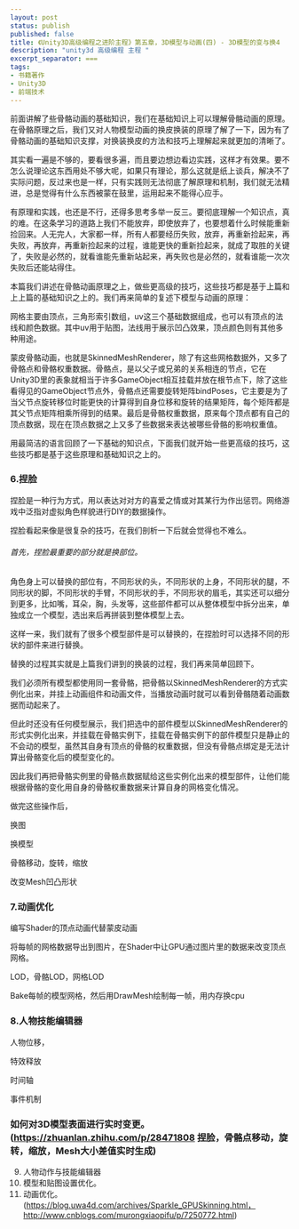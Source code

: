 ```yaml
---
layout: post
status: publish
published: false
title: 《Unity3D高级编程之进阶主程》第五章，3D模型与动画(四) - 3D模型的变与换4
description: "unity3d 高级编程 主程 "
excerpt_separator: ===
tags:
- 书籍著作
- Unity3D
- 前端技术
---
```


前面讲解了些骨骼动画的基础知识，我们在基础知识上可以理解骨骼动画的原理。在骨骼原理之后，我们又对人物模型动画的换皮换装的原理了解了一下，因为有了骨骼动画的基础知识支撑，对换装换皮的方法和技巧上理解起来就更加的清晰了。

其实看一遍是不够的，要看很多遍，而且要边想边看边实践，这样才有效果。要不怎么说理论这东西用处不够大呢，如果只有理论，那么这就是纸上谈兵，解决不了实际问题，反过来也是一样，只有实践则无法彻底了解原理和机制，我们就无法精进，总是觉得有什么东西被蒙在鼓里，运用起来不能得心应手。

有原理和实践，也还是不行，还得多思考多举一反三。要彻底理解一个知识点，真的难。在这条学习的道路上我们不能放弃，即使放弃了，也要想着什么时候能重新捡回来。人无完人，大家都一样，所有人都要经历失败，放弃，再重新捡起来，再失败，再放弃，再重新捡起来的过程，谁能更快的重新捡起来，就成了取胜的关键了，失败是必然的，就看谁能先重新站起来，再失败也是必然的，就看谁能一次次失败后还能站得住。

本篇我们讲述在骨骼动画原理之上，做些更高级的技巧，这些技巧都是基于上篇和上上篇的基础知识之上的。我们再来简单的复述下模型与动画的原理：

网格主要由顶点，三角形索引数组，uv这三个基础数据组成，也可以有顶点的法线和颜色数据。其中uv用于贴图，法线用于展示凹凸效果，顶点颜色则有其他多种用途。

蒙皮骨骼动画，也就是SkinnedMeshRenderer，除了有这些网格数据外，又多了骨骼点和骨骼权重数据。骨骼点，是以父子或兄弟的关系相连的节点，它在Unity3D里的表象就相当于许多GameObject相互挂载并放在根节点下，除了这些看得见的GameObject节点外，骨骼点还需要旋转矩阵bindPoses，它主要是为了当父节点旋转移位时能更快的计算得到自身位移和旋转的结果矩阵，每个矩阵都是其父节点矩阵相乘所得到的结果。最后是骨骼权重数据，原来每个顶点都有自己的顶点数据，现在在顶点数据之上又多了些数据来表达被哪些骨骼的影响权重值。

用最简洁的语言回顾了一下基础的知识点，下面我们就开始一些更高级的技巧，这些技巧都是基于这些原理和基础知识之上的。

### 6.捏脸

捏脸是一种行为方式，用以表达对对方的喜爱之情或对其某行为作出惩罚。网络游戏中泛指对虚拟角色样貌进行DIY的数据操作。

捏脸看起来像是很复杂的技巧，在我们剖析一下后就会觉得也不难么。

###### 首先，捏脸最重要的部分就是换部位。

角色身上可以替换的部位有，不同形状的头，不同形状的上身，不同形状的腿，不同形状的脚，不同形状的手臂，不同形状的手，不同形状的眉毛，其实还可以细分到更多，比如嘴，耳朵，胸，头发等，这些部件都可以从整体模型中拆分出来，单独成立一个模型，选出来后再拼装到整体模型上去。

这样一来，我们就有了很多个模型部件是可以替换的，在捏脸时可以选择不同的形状的部件来进行替换。

替换的过程其实就是上篇我们讲到的换装的过程，我们再来简单回顾下。

我们必须所有模型都使用同一套骨骼，把骨骼以SkinnedMeshRenderer的方式实例化出来，并挂上动画组件和动画文件，当播放动画时就可以看到骨骼随着动画数据而动起来了。

但此时还没有任何模型展示，我们把选中的部件模型以SkinnedMeshRenderer的形式实例化出来，并挂载在骨骼实例下，挂载在骨骼实例下的部件模型只是静止的不会动的模型，虽然其自身有顶点的骨骼的权重数据，但没有骨骼点绑定是无法计算出骨骼变化后的模型变化的。

因此我们再把骨骼实例里的骨骼点数据赋给这些实例化出来的模型部件，让他们能根据骨骼的变化用自身的骨骼权重数据来计算自身的网格变化情况。

做完这些操作后，

换图

换模型

骨骼移动，旋转，缩放

改变Mesh凹凸形状

### 7.动画优化

编写Shader的顶点动画代替蒙皮动画

将每帧的网格数据导出到图片，在Shader中让GPU通过图片里的数据来改变顶点网格。

LOD，骨骼LOD，网格LOD

Bake每帧的模型网格，然后用DrawMesh绘制每一帧，用内存换cpu


### 8.人物技能编辑器

人物位移，

特效释放

时间轴

事件机制


### 如何对3D模型表面进行实时变更。(https://zhuanlan.zhihu.com/p/28471808 捏脸，骨骼点移动，旋转，缩放，Mesh大小差值实时生成)


9.	人物动作与技能编辑器
11.	模型和贴图设置优化。
12.	动画优化。(https://blog.uwa4d.com/archives/Sparkle_GPUSkinning.html，http://www.cnblogs.com/murongxiaopifu/p/7250772.html)

